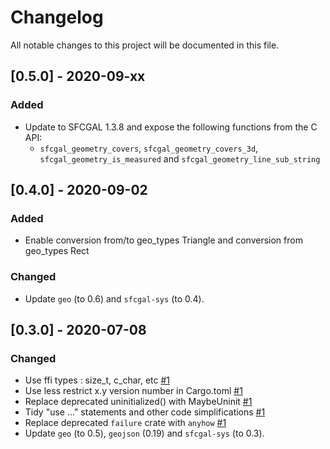 # Changelog
All notable changes to this project will be documented in this file.


## [0.5.0] - 2020-09-xx
### Added
- Update to SFCGAL 1.3.8 and expose the following functions from the C API:
  * `sfcgal_geometry_covers`, `sfcgal_geometry_covers_3d`, `sfcgal_geometry_is_measured` and `sfcgal_geometry_line_sub_string`

## [0.4.0] - 2020-09-02
### Added
- Enable conversion from/to geo_types Triangle and conversion from geo_types Rect

### Changed
- Update `geo` (to 0.6) and `sfcgal-sys` (to 0.4).

## [0.3.0] - 2020-07-08
### Changed
- Use ffi types : size_t, c_char, etc [#1](https://github.com/mthh/sfcgal-rs/pull/1)
- Use less restrict x.y version number in Cargo.toml [#1](https://github.com/mthh/sfcgal-rs/pull/1)
- Replace deprecated uninitialized() with MaybeUninit [#1](https://github.com/mthh/sfcgal-rs/pull/1)
- Tidy "use ..." statements and other code simplifications [#1](https://github.com/mthh/sfcgal-rs/pull/1)
- Replace deprecated `failure` crate with `anyhow` [#1](https://github.com/mthh/sfcgal-rs/pull/1)
- Update `geo` (to 0.5), `geojson` (0.19) and `sfcgal-sys` (to 0.3).
